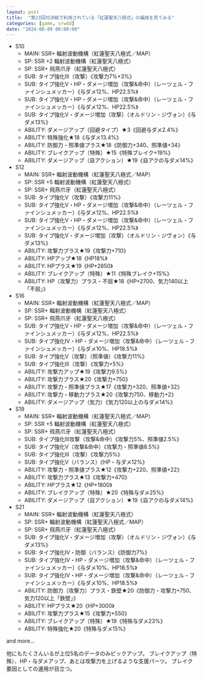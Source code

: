 ```yaml
---
layout: post
title:  "第23回対決戦で利用されている「紅蓮聖天八極式」の編成を見てみる"
categories: [game, srwdd]
date: "2024-08-09 00:00:00"
---
```


- S10
  - MAIN: SSR+ 輻射波動機構（紅蓮聖天八極式／MAP）
  - SP: SSR +2 輻射波動機構（紅蓮聖天八極式）
  - SP: SSR+ 飛燕爪牙（紅蓮聖天八極式）
  - SUB: タイプ強化Ⅲ（攻撃）《攻撃力7%+3%》
  - SUB: タイプ強化Ⅴ・HP・ダメージ増加（攻撃&命中）（レーツェル・ファインシュメッカー）《与ダメ12%、HP22.5%》
  - SUB: タイプ強化Ⅴ・HP・ダメージ増加（攻撃&命中）（レーツェル・ファインシュメッカー）《与ダメ12%、HP22.5%》
  - SUB: タイプ強化Ⅴ・ダメージ増加（攻撃）（オルドリン・ジヴォン）《与ダメ13%》
  - ABILITY: ダメージアップ（回避タイプ）★3《回避与ダメ2.4%》
  - ABILITY: 特殊強化★18《与ダメ13.4%》
  - ABILITY: 防御力・照準値プラス★18《防御力+340、照準値+34》
  - ABILITY: ブレイクアップ（特殊）★15《特殊ブレイク+19%》
  - ABILITY: ダメージアップ（自アクション）★19《自アクの与ダメ14%》
- S12
  - MAIN: SSR+ 輻射波動機構（紅蓮聖天八極式／MAP）
  - SP: SSR +5 輻射波動機構（紅蓮聖天八極式）
  - SP: SSR+ 飛燕爪牙（紅蓮聖天八極式）
  - SUB: タイプ強化Ⅴ（攻撃）《攻撃力11%》
  - SUB: タイプ強化Ⅴ・HP・ダメージ増加（攻撃&命中）（レーツェル・ファインシュメッカー）《与ダメ12%、HP22.5%》
  - SUB: タイプ強化Ⅴ・HP・ダメージ増加（攻撃&命中）（レーツェル・ファインシュメッカー）《与ダメ12%、HP22.5%》
  - SUB: タイプ強化Ⅴ・ダメージ増加（攻撃）（オルドリン・ジヴォン）《与ダメ13%》
  - ABILITY: 攻撃力プラス★19《攻撃力+710》
  - ABILITY: HPアップ★18《HP18%》
  - ABILITY: HPプラス★19《HP+2850》
  - ABILITY: ブレイクアップ（特殊）★11《特殊ブレイク+15%》
  - ABILITY: HP（攻撃力）プラス・不屈★18《HP+2700、気力140以上「不屈」》 
- S16
  - MAIN: SSR+ 輻射波動機構（紅蓮聖天八極式／MAP）
  - SP: SSR+ 輻射波動機構（紅蓮聖天八極式）
  - SP: SSR+ 飛燕爪牙（紅蓮聖天八極式）
  - SUB: タイプ強化Ⅴ・HP・ダメージ増加（攻撃&命中）（レーツェル・ファインシュメッカー）《与ダメ12%、HP22.5%》
  - SUB: タイプ強化Ⅳ・HP・ダメージ増加（攻撃&命中）（レーツェル・ファインシュメッカー）《与ダメ10%、HP18.5%》
  - SUB: タイプ強化Ⅴ（攻撃）（照準値）《攻撃力11%》
  - SUB: タイプ強化Ⅲ（攻撃）《攻撃力+5%》
  - ABILITY: 攻撃力アップ★19《攻撃力9.5%》
  - ABILITY: 攻撃力プラス★20《攻撃力+750》
  - ABILITY: 攻撃力・照準値プラス★17《攻撃力+320、照準値+32》
  - ABILITY: 攻撃力・移動力プラス★20《攻撃力750、移動力+2》
  - ABILITY: ダメージアップ（気力）《気力120以上の与ダメ14%》
- S19
  - MAIN: SSR+ 輻射波動機構（紅蓮聖天八極式／MAP）
  - SP: SSR +5 輻射波動機構（紅蓮聖天八極式）
  - SP: SSR+ 飛燕爪牙（紅蓮聖天八極式）
  - SUB: タイプ強化Ⅲ攻撃（攻撃&命中）《攻撃力5%、照準値2.5%》
  - SUB: タイプ強化Ⅴ（攻撃&命中）《攻撃力・照準値8.5%》
  - SUB: タイプ強化Ⅲ（攻撃）《攻撃力5%》
  - SUB: タイプ強化Ⅴ（バランス）《HP・与ダメ12%》
  - ABILITY: 攻撃力・照準値プラス★12《攻撃力+220、照準値+22》
  - ABILITY: 攻撃力プラス★13《攻撃力+470》
  - ABILITY: HPプラス★12《HP+1800》
  - ABILITY: ブレイクアップ（特殊）★20《特殊与ダメ25%》
  - ABILITY: ダメージアップ（自アクション）★19《自アクの与ダメ14%》
- S21
  - MAIN: SSR+ 輻射波動機構（紅蓮聖天八極式）
  - SP: SSR+ 輻射波動機構（紅蓮聖天八極式／MAP）
  - SP: SSR+ 飛燕爪牙（紅蓮聖天八極式）
  - SUB: タイプ強化Ⅴ・ダメージ増加（攻撃）（オルドリン・ジヴォン）《与ダメ13%》
  - SUB: タイプ強化Ⅳ・防御（バランス）《防御力7%》
  - SUB: タイプ強化Ⅳ・HP・ダメージ増加（攻撃&命中）（レーツェル・ファインシュメッカー）《与ダメ10%、HP18.5%》
  - SUB: タイプ強化Ⅳ・HP・ダメージ増加（攻撃&命中）（レーツェル・ファインシュメッカー）《与ダメ10%、HP18.5%》
  - ABILITY: 防御力（攻撃力）プラス・鉄壁★20《防御力・攻撃力+750、気力120以上「鉄壁」》
  - ABILITY: HPプラス★20《HP+3000》
  - ABILITY: 攻撃力プラス★15《攻撃力+550》
  - ABILITY: ブレイクアップ（特殊）★19《特殊与ダメ23%》
  - ABILITY: 特殊強化★20《特殊与ダメ15%》

and more...

他にもたくさんいるが上位5名のデータのみピックアップ。
ブレイクアップ（特殊）、HP・与ダメアップ、あとは攻撃力を上げるような支援パーツ。
ブレイク要因としての運用が目立つ。

